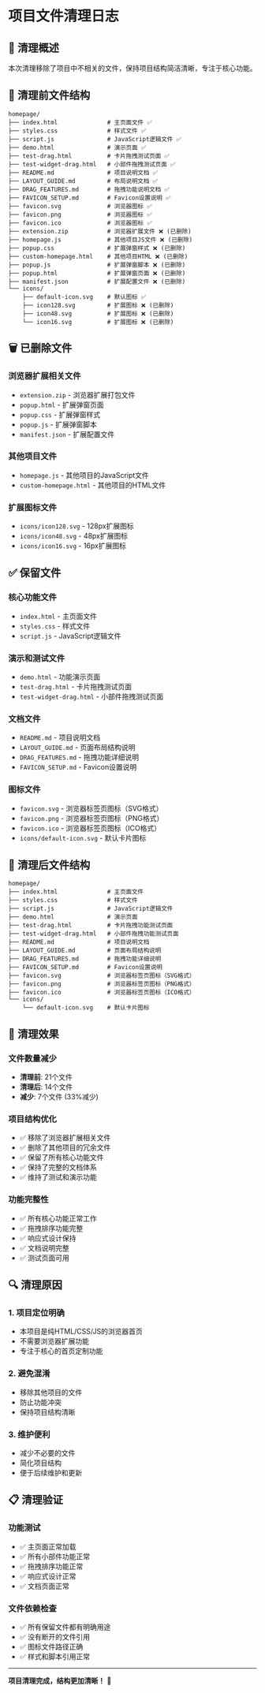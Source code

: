 # 项目文件清理日志

## 🧹 清理概述

本次清理移除了项目中不相关的文件，保持项目结构简洁清晰，专注于核心功能。

## 📁 清理前文件结构

```
homepage/
├── index.html              # 主页面文件 ✅
├── styles.css              # 样式文件 ✅
├── script.js               # JavaScript逻辑文件 ✅
├── demo.html               # 演示页面 ✅
├── test-drag.html          # 卡片拖拽测试页面 ✅
├── test-widget-drag.html   # 小部件拖拽测试页面 ✅
├── README.md               # 项目说明文档 ✅
├── LAYOUT_GUIDE.md         # 布局说明文档 ✅
├── DRAG_FEATURES.md        # 拖拽功能说明文档 ✅
├── FAVICON_SETUP.md        # Favicon设置说明 ✅
├── favicon.svg             # 浏览器图标 ✅
├── favicon.png             # 浏览器图标 ✅
├── favicon.ico             # 浏览器图标 ✅
├── extension.zip           # 浏览器扩展文件 ❌ (已删除)
├── homepage.js             # 其他项目JS文件 ❌ (已删除)
├── popup.css               # 扩展弹窗样式 ❌ (已删除)
├── custom-homepage.html    # 其他项目HTML ❌ (已删除)
├── popup.js                # 扩展弹窗脚本 ❌ (已删除)
├── popup.html              # 扩展弹窗页面 ❌ (已删除)
├── manifest.json           # 扩展配置文件 ❌ (已删除)
└── icons/
    ├── default-icon.svg    # 默认图标 ✅
    ├── icon128.svg         # 扩展图标 ❌ (已删除)
    ├── icon48.svg          # 扩展图标 ❌ (已删除)
    └── icon16.svg          # 扩展图标 ❌ (已删除)
```

## 🗑️ 已删除文件

### 浏览器扩展相关文件
- `extension.zip` - 浏览器扩展打包文件
- `popup.html` - 扩展弹窗页面
- `popup.css` - 扩展弹窗样式
- `popup.js` - 扩展弹窗脚本
- `manifest.json` - 扩展配置文件

### 其他项目文件
- `homepage.js` - 其他项目的JavaScript文件
- `custom-homepage.html` - 其他项目的HTML文件

### 扩展图标文件
- `icons/icon128.svg` - 128px扩展图标
- `icons/icon48.svg` - 48px扩展图标
- `icons/icon16.svg` - 16px扩展图标

## ✅ 保留文件

### 核心功能文件
- `index.html` - 主页面文件
- `styles.css` - 样式文件
- `script.js` - JavaScript逻辑文件

### 演示和测试文件
- `demo.html` - 功能演示页面
- `test-drag.html` - 卡片拖拽测试页面
- `test-widget-drag.html` - 小部件拖拽测试页面

### 文档文件
- `README.md` - 项目说明文档
- `LAYOUT_GUIDE.md` - 页面布局结构说明
- `DRAG_FEATURES.md` - 拖拽功能详细说明
- `FAVICON_SETUP.md` - Favicon设置说明

### 图标文件
- `favicon.svg` - 浏览器标签页图标（SVG格式）
- `favicon.png` - 浏览器标签页图标（PNG格式）
- `favicon.ico` - 浏览器标签页图标（ICO格式）
- `icons/default-icon.svg` - 默认卡片图标

## 📁 清理后文件结构

```
homepage/
├── index.html              # 主页面文件
├── styles.css              # 样式文件
├── script.js               # JavaScript逻辑文件
├── demo.html               # 演示页面
├── test-drag.html          # 卡片拖拽功能测试页面
├── test-widget-drag.html   # 小部件拖拽功能测试页面
├── README.md               # 项目说明文档
├── LAYOUT_GUIDE.md         # 页面布局结构说明
├── DRAG_FEATURES.md        # 拖拽功能详细说明
├── FAVICON_SETUP.md        # Favicon设置说明
├── favicon.svg             # 浏览器标签页图标（SVG格式）
├── favicon.png             # 浏览器标签页图标（PNG格式）
├── favicon.ico             # 浏览器标签页图标（ICO格式）
└── icons/
    └── default-icon.svg    # 默认卡片图标
```

## 🎯 清理效果

### 文件数量减少
- **清理前**: 21个文件
- **清理后**: 14个文件
- **减少**: 7个文件 (33%减少)

### 项目结构优化
- ✅ 移除了浏览器扩展相关文件
- ✅ 删除了其他项目的冗余文件
- ✅ 保留了所有核心功能文件
- ✅ 保持了完整的文档体系
- ✅ 维持了测试和演示功能

### 功能完整性
- ✅ 所有核心功能正常工作
- ✅ 拖拽排序功能完整
- ✅ 响应式设计保持
- ✅ 文档说明完整
- ✅ 测试页面可用

## 🔍 清理原因

### 1. 项目定位明确
- 本项目是纯HTML/CSS/JS的浏览器首页
- 不需要浏览器扩展功能
- 专注于核心的首页定制功能

### 2. 避免混淆
- 移除其他项目的文件
- 防止功能冲突
- 保持项目结构清晰

### 3. 维护便利
- 减少不必要的文件
- 简化项目结构
- 便于后续维护和更新

## 📋 清理验证

### 功能测试
- ✅ 主页面正常加载
- ✅ 所有小部件功能正常
- ✅ 拖拽排序功能正常
- ✅ 响应式设计正常
- ✅ 文档页面正常

### 文件依赖检查
- ✅ 所有保留文件都有明确用途
- ✅ 没有断开的文件引用
- ✅ 图标文件路径正确
- ✅ 样式和脚本引用正常

---

**项目清理完成，结构更加清晰！** 🎉 